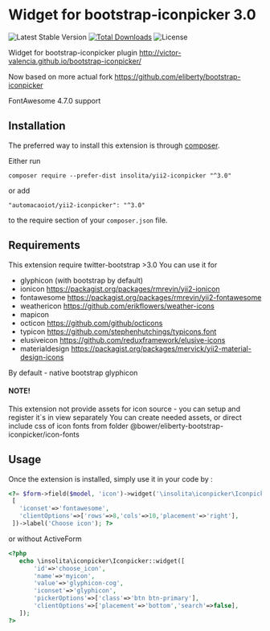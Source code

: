 Widget for bootstrap-iconpicker 3.0
===================================

![Latest Stable Version](https://img.shields.io/packagist/v/insolita/yii2-iconpicker.svg)
[![Total Downloads](https://img.shields.io/packagist/dt/insolita/yii2-iconpicker.svg)](https://packagist.org/packages/insolita/yii2-iconpicker)
![License](https://img.shields.io/packagist/l/insolita/yii2-iconpicker.svg)

Widget for bootstrap-iconpicker plugin http://victor-valencia.github.io/bootstrap-iconpicker/

Now based on more actual fork https://github.com/eliberty/bootstrap-iconpicker

FontAwesome 4.7.0 support

Installation
------------

The preferred way to install this extension is through [composer](http://getcomposer.org/download/).

Either run

```
composer require --prefer-dist insolita/yii2-iconpicker "^3.0"
```

or add

```
"automacaoiot/yii2-iconpicker": "^3.0"
```

to the require section of your `composer.json` file.

Requirements
------------
This extension require twitter-bootstrap >3.0
You can use it for 
 - glyphicon  (with bootstrap by default)
 - ionicon       https://packagist.org/packages/rmrevin/yii2-ionicon
 - fontawesome   https://packagist.org/packages/rmrevin/yii2-fontawesome
 - weathericon   https://github.com/erikflowers/weather-icons
 - mapicon
 - octicon        https://github.com/github/octicons
 - typicon        https://github.com/stephenhutchings/typicons.font
 - elusiveicon    https://github.com/reduxframework/elusive-icons
 - materialdesign https://packagist.org/packages/mervick/yii2-material-design-icons

By default - native bootstrap glyphicon

#### NOTE!

This extension not provide assets for icon source - you can setup and register it`s in view separately
You can create needed assets, or direct include css of icon fonts from folder @bower/eliberty-bootstrap-iconpicker/icon-fonts

Usage
-----

Once the extension is installed, simply use it in your code by  :

```php
<?= $form->field($model, 'icon')->widget('\insolita\iconpicker\Iconpicker',
 [
   'iconset'=>'fontawesome',
   'clientOptions'=>['rows'=>8,'cols'=>10,'placement'=>'right'],
 ])->label('Choose icon'); ?>
 ```

 or without ActiveForm

 ```php
 <?php
    echo \insolita\iconpicker\Iconpicker::widget([
        'id'=>'choose_icon',
        'name'=>'myicon',
        'value'=>'glyphicon-cog',
        'iconset'=>'glyphicon',
        'pickerOptions'=>['class'=>'btn btn-primary'],
        'clientOptions'=>['placement'=>'bottom','search'=>false],
    ]);
 ?>
 ```
